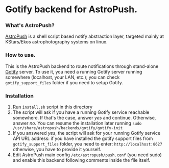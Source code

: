 
# Gotify backend for AstroPush.

### What's AstroPush?
[AstroPush](https://github.com/picciux/astropush.git) is a shell script based notify abstraction layer, targeted mainly at KStars/Ekos astrophotography systems on linux.

### How to use.
This is the AstroPush backend to route notifications through stand-alone [Gotify](https://gotify.net) server. To use it, you need a running Gotify server running somewhere (localhost, your LAN, etc.); you can check `gotify_support_files` folder if you need to setup Gotify.

### Installation
1. Run `install.sh` script in this directory
2. The script will ask if you have a running Gotify service reachable somewhere. If that's the case, answer *yes* and continue. Otherwise, answer *no*. You can resume the installation later running `sudo /usr/share/astropush/backends/gotify/gotify-init`	
3. If you answered *yes*, the script will ask for your running Gotify service API URL address: if you have installed the gotify support files from `gotify_support_files` folder, you need to enter: `http://localhost:8627` otherwise, you have to provide it yourself.
4. Edit AstroPush main config `/etc/astropush/push.conf` (you need sudo) and enable this backend following comments inside the file itself.



